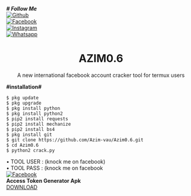 <i><b># Follow Me</b></i> <br>
[![Github](https://img.shields.io/badge/Github-SilentVirtualCriminalGang-dimgray?style=flat-square&logo=github)](https://github.com/SilentVirtualCriminalGang)<br>
[![Facebook](https://img.shields.io/badge/Facebook-WHO.AM.I.X0-blue?style=flat-square&logo=facebook)](https://www.facebook.com/WHO.AM.I.X0)<br>
[![Instagram](https://img.shields.io/badge/Instagram-who_am_i_x00-hotpink?style=flat-square&logo=instagram)](https://instagram.com/who_am_i_x00)<br>
[![Whatsapp](https://img.shields.io/badge/Whatsapp-SilentVirtualCriminalGang-deepgreen?style=flat-square&logo=whatsapp)](https://wa.me/8801873561165)

<h1 align="center">AZIM0.6</h1>
<p align="center">
      A new international facebook account cracker tool for termux users
</p>






<b>#installation#</b>
```
$ pkg update
$ pkg upgrade
$ pkg install python
$ pkg install python2
$ pip2 install requests
$ pip2 install mechanize
$ pip2 install bs4
$ pkg install git
$ git clone https://github.com/Azim-vau/Azim0.6.git
$ cd Azim0.6
$ python2 crack.py
```
• TOOL USER : (knock me on facebook)</br>
• TOOL PASS : (knock me on facebook</br>
 [![Facebook](https://img.shields.io/badge/Facebook-AZIM-blue?style=flat-square&logo=facebook)](https://www.facebook.com/100022097600640)</br>
<b>Access Token Generator Apk</b><br>
 <a href="https://play.google.com/store/apps/details?id=com.proit.thaison.getaccesstokenfacebook">DOWNLOAD</a>



